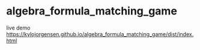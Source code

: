 # algebra_formula_matching_game

live demo 
https://kylojorgensen.github.io/algebra_formula_matching_game/dist/index.html